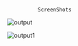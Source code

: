               ScreenShots
              
![output](https://user-images.githubusercontent.com/93269830/149617088-d72c02b3-0c3b-4723-90bf-0eafcd978993.png)


![output1](https://user-images.githubusercontent.com/93269830/149617100-835e694f-3e9f-46b4-8e6d-4e55c62ca236.png)


